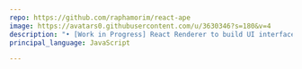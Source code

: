```yaml
---
repo: https://github.com/raphamorim/react-ape
image: https://avatars0.githubusercontent.com/u/3630346?s=180&v=4
description: "• [Work in Progress] React Renderer to build UI interfaces using canvas/WebGL"
principal_language: JavaScript

---
```


